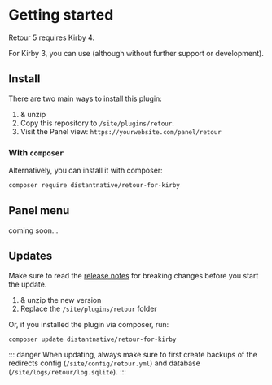 # Getting started

Retour 5 requires Kirby 4.

For Kirby 3, you can use [<Badge type="info" text="v4.4.2" />](https://github.com/distantnative/retour-for-kirby/releases/tag/4.4.2) (although without further support or development).

## Install

There are two main ways to install this plugin:

1. [<Badge type="tip" text="Download" />](https://api.github.com/repos/distantnative/retour-for-kirby/zipball) & unzip
2. Copy this repository to `/site/plugins/retour`.
3. Visit the Panel view: `https://yourwebsite.com/panel/retour`

### With `composer`

Alternatively, you can install it with composer:

```bash
composer require distantnative/retour-for-kirby
```

## Panel menu

coming soon...

## Updates

Make sure to read the [release notes](https://github.com/distantnative/retour-for-kirby/releases) for breaking changes before you start the update.

1. [<Badge type="tip" text="Download" />](https://api.github.com/repos/distantnative/retour-for-kirby/zipball) & unzip the new version
2. Replace the `/site/plugins/retour` folder

Or, if you installed the plugin via composer, run:

```bash
composer update distantnative/retour-for-kirby
```

::: danger
When updating, always make sure to first create backups of the redirects config (`/site/config/retour.yml`) and database (`/site/logs/retour/log.sqlite`).
:::
